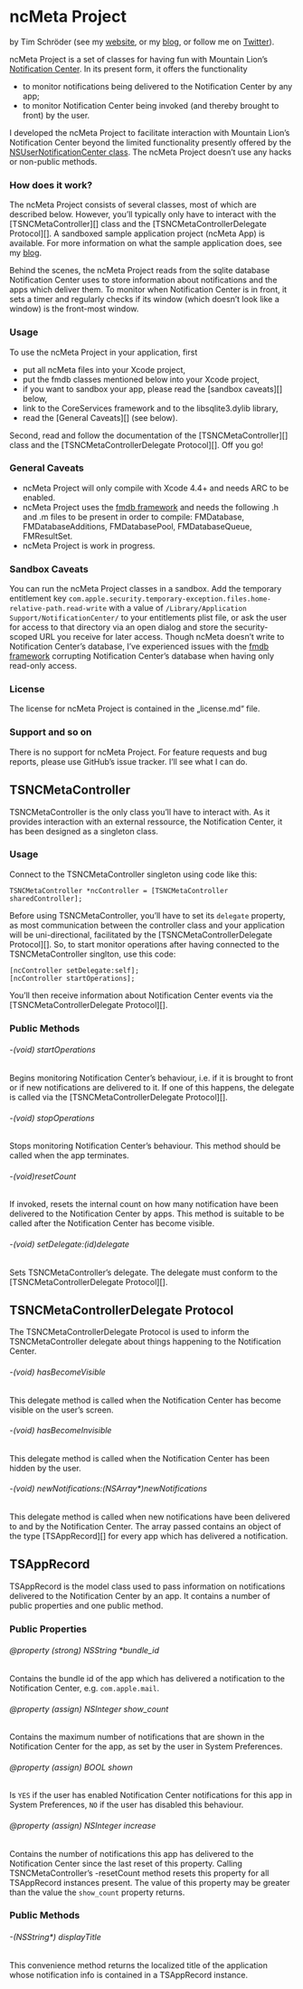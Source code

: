 # ncMeta Project

by Tim Schröder (see my [website](http://www.timschroeder.net), or my [blog](http://blog.timschroeder.net), or follow me on [Twitter](http://www.twitter.com/timschroedernet)).

ncMeta Project is a set of classes for having fun with Mountain Lion’s [Notification Center](http://www.apple.com/osx/whats-new/features.html#notification). In its present form, it offers the functionality

* to monitor notifications being delivered to the Notification Center by any app;
* to monitor Notification Center being invoked (and thereby brought to front) by the user.

I developed the ncMeta Project to facilitate interaction with Mountain Lion’s Notification Center beyond the limited functionality presently offered by the [NSUserNotificationCenter class](https://developer.apple.com/library/mac/#documentation/Foundation/Reference/NSUserNotificationCenter_Class/Reference/Reference.html). The ncMeta Project doesn’t use any hacks or non-public methods.

### How does it work? 

The ncMeta Project consists of several classes, most of which are described below. However, you’ll typically only have to interact with the [TSNCMetaController][] class and the [TSNCMetaControllerDelegate Protocol][]. A sandboxed sample application project (ncMeta App) is available. For more information on what the sample application does, see my [blog](http://blog.timschroeder.net).

Behind the scenes, the ncMeta Project reads from the sqlite database Notification Center uses to store information about notifications and the apps which deliver them. To monitor when Notification Center is in front, it sets a timer and regularly checks if its window (which doesn’t look like a window) is the front-most window.

### Usage

To use the ncMeta Project in your application, first

* put all ncMeta files into your Xcode project,
* put the fmdb classes mentioned below into your Xcode project,
* if you want to sandbox your app, please read the [sandbox caveats][] below, 
* link to the CoreServices framework and to the libsqlite3.dylib library,
* read the [General Caveats][] (see below).

Second, read and follow the documentation of the [TSNCMetaController][] class and the [TSNCMetaControllerDelegate Protocol][]. Off you go!

### General Caveats

* ncMeta Project will only compile with Xcode 4.4+ and needs ARC to be enabled.
* ncMeta Project uses the [fmdb framework](https://github.com/ccgus/fmdb) and needs the following .h and .m files to be present in order to compile: FMDatabase, FMDatabaseAdditions, FMDatabasePool, FMDatabaseQueue, FMResultSet.
* ncMeta Project is work in progress.

### Sandbox Caveats

You can run the ncMeta Project classes in a sandbox. Add the temporary entitlement key `com.apple.security.temporary-exception.files.home-relative-path.read-write` with a value of `/Library/Application Support/NotificationCenter/` to your entitlements plist file, or ask the user for access to that directory via an open dialog and store the security-scoped URL you receive for later access. Though ncMeta doesn’t write to Notification Center’s database, I’ve experienced issues with the [fmdb framework](https://github.com/ccgus/fmdb) corrupting Notification Center’s database when having only read-only access.

### License

The license for ncMeta Project is contained in the „license.md“ file.

### Support and so on

There is no support for ncMeta Project. For feature requests and bug reports, please use GitHub’s issue tracker. I’ll see what I can do.

## TSNCMetaController

TSNCMetaController is the only class you’ll have to interact with. As it provides interaction with an external ressource, the Notification Center, it has been designed as a singleton class. 

### Usage

Connect to the TSNCMetaController singleton using code like this:

	TSNCMetaController *ncController = [TSNCMetaController sharedController];

Before using TSNCMetaController, you’ll have to set its `delegate` property, as most communication between the controller class and your application will be uni-directional, facilitated by the [TSNCMetaControllerDelegate Protocol][]. So, to start monitor operations after having connected to the TSNCMetaController singlton, use this code:

    [ncController setDelegate:self];
    [ncController startOperations];

You’ll then receive information about Notification Center events via the [TSNCMetaControllerDelegate Protocol][].

### Public Methods

###### -(void) startOperations

Begins monitoring Notification Center’s behaviour, i.e. if it is brought to front or if new notifications are delivered to it. If one of this happens, the delegate is called via the [TSNCMetaControllerDelegate Protocol][].

###### -(void) stopOperations
Stops monitoring Notification Center’s behaviour. This method should be called when the app terminates.

###### -(void)resetCount

If invoked, resets the internal count on how many notification have been delivered to the Notification Center by apps. This method is suitable to be called after the Notification Center has become visible.

###### -(void) setDelegate:(id)delegate

Sets TSNCMetaController’s delegate. The delegate must conform to the [TSNCMetaControllerDelegate Protocol][].

## TSNCMetaControllerDelegate Protocol

The TSNCMetaControllerDelegate Protocol is used to inform the TSNCMetaController delegate about things happening to the Notification Center. 

###### -(void) hasBecomeVisible

This delegate method is called when the Notification Center has become visible on the user’s screen. 

###### -(void) hasBecomeInvisible

This delegate method is called when the Notification Center has been hidden by the user.

###### -(void) newNotifications:(NSArray*)newNotifications

This delegate method is called when new notifications have been delivered to and by the Notification Center. The array passed contains an object of the type [TSAppRecord][] for every app which has delivered a notification.

## TSAppRecord

TSAppRecord is the model class used to pass information on notifications delivered to the Notification Center by an app. It contains a number of public properties and one public method.

### Public Properties

###### @property (strong) NSString *bundle_id

Contains the bundle id of the app which has delivered a notification to the Notification Center, e.g. `com.apple.mail`.

###### @property (assign) NSInteger show_count

Contains the maximum number of notifications that are shown in the Notification Center for the app, as set by the user in System Preferences. 

###### @property (assign) BOOL shown

Is `YES` if the user has enabled Notification Center notifications for this app in System Preferences, `NO` if the user has disabled this behaviour.

###### @property (assign) NSInteger increase

Contains the number of notifications this app has delivered to the Notification Center since the last reset of this property. Calling TSNCMetaController’s -resetCount method resets this property for all TSAppRecord instances present. The value of this property may be greater than the value the `show_count` property returns.

### Public Methods

###### -(NSString*) displayTitle

This convenience method returns the localized title of the application whose notification info is contained in a TSAppRecord instance.
